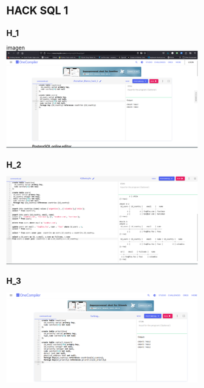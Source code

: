 # HACK SQL 1

## H_1
imagen
![](https://github.com/JWBM16/hack_sql_1/blob/main/assets/image.png)

## H_2
![](https://github.com/JWBM16/hack_sql_1/blob/main/assets/hack_2_sql.png)

## H_3
![](https://github.com/JWBM16/hack_sql_1/blob/main/assets/hack_3_sql.png)
